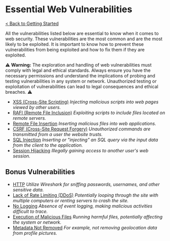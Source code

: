 # Essential Web Vulnerabilities

[< Back to Getting Started](../../README.md#getting-started)

All the vulnerabilities listed below are essential to know when it comes to web security. These vulnerabilities are the most common and are the most likely to be exploited. It is important to know how to prevent these vulnerabilities from being exploited and how to fix them if they are exploited.

⚠️ **Warning:** The exploration and handling of web vulnerabilities must comply with legal and ethical standards. Always ensure you have the necessary permissions and understand the implications of probing and testing vulnerabilities in any system or network. Unauthorized testing or exploitation of vulnerabilities can lead to legal consequences and ethical breaches. ⚠️

- [XSS (Cross-Site Scripting)](xss.md)
  *Injecting malicious scripts into web pages viewed by other users.*
- [RAFI (Remote File Inclusion)](rafi.md)
  *Exploiting scripts to include files located on remote servers.*
- [Remote File Insertion](remote-file-insertion.md)
  *Inserting malicious files into web applications.*
- [CSRF (Cross-Site Request Forgery)](csrf.md)
  *Unauthorized commands are transmitted from a user the website trusts.*
- [SQL Injection](sql-injection.md)
  *Inserting or "injecting" an SQL query via the input data from the client to the application.*
- [Session Hijacking](session-hijacking.md)
  *Illegally gaining access to another user's web session.*

## Bonus Vulnerabilities

- [HTTP](http.md)
  *Utilize Wireshark for sniffing passwords, usernames, and other sensitive data.*
- [Lack of Rate Limiting (DDoS)](ddos.md)
  *Potentially looping through the site with multiple computers or renting servers to crash the site.*
- [No Logging](no-logging.md)
  *Absence of event logging, making malicious activities difficult to trace.*
- [Execution of Malicious Files](execution-of-malicious-files.md)
  *Running harmful files, potentially affecting the system or network.*
- [Metadata Not Removed](metadata-not-removed.md)
  *For example, not removing geolocation data from profile pictures.*
